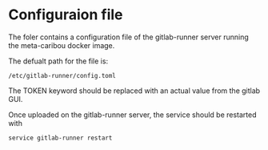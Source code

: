 # Configuraion file
The foler contains a configuration file of the gitlab-runner server running the meta-caribou docker image.

The defualt path for the file is:
```
/etc/gitlab-runner/config.toml
```
The TOKEN keyword should be replaced with an actual value from the gitlab GUI.

Once uploaded on the gitlab-runner server, the service should be restarted with
```
service gitlab-runner restart
```
